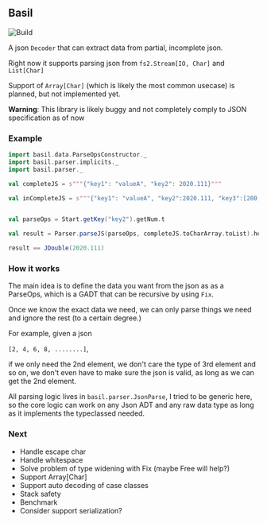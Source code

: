 ## Basil

![Build](https://travis-ci.org/buaya91/basil.svg?branch=master)

A json `Decoder` that can extract data from partial, incomplete json.

Right now it supports parsing json from `fs2.Stream[IO, Char]` and `List[Char]`

Support of `Array[Char]` (which is likely the most common usecase) is planned, but not implemented yet.

**Warning**: This library is likely buggy and not completely comply to JSON specification as of now

### Example

```scala
import basil.data.ParseOpsConstructor._
import basil.parser.implicits._
import basil.parser._

val completeJS = s"""{"key1": "valueA", "key2": 2020.111}"""

val inCompleteJS = s"""{"key1": "valueA", "key2":2020.111, "key3":[200,]}"""


val parseOps = Start.getKey("key2").getNum.t

val result = Parser.parseJS(parseOps, completeJS.toCharArray.toList).head.map(_._1)

result == JDouble(2020.111)

```

### How it works

The main idea is to define the data you want from the json as as a ParseOps, which is a GADT that can be recursive by using `Fix`.

Once we know the exact data we need, we can only parse things we need and ignore the rest (to a certain degree.)

For example, given a json

`[2, 4, 6, 8, ........]`,

if we only need the 2nd element, we don't care the type of 3rd element and so on, we don't even have to make sure the json is valid, as long as we can get the 2nd element.

All parsing logic lives in `basil.parser.JsonParse`, I tried to be generic here, so the core logic can work on any Json ADT and any raw data type as long as it implements the typeclassed needed.


### Next

* Handle escape char
* Handle whitespace
* Solve problem of type widening with Fix (maybe Free will help?)
* Support Array[Char]
* Support auto decoding of case classes
* Stack safety
* Benchmark
* Consider support serialization?


